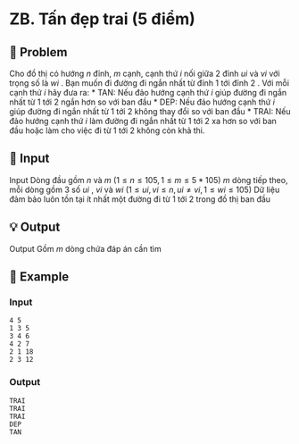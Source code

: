 # ZB. Tấn đẹp trai (5 điểm)

## 📖 Problem

Cho đồ thị có hướng
$n$
đỉnh,
$m$
cạnh, cạnh thứ
$i$
nối giữa
$2$
đỉnh
$ui$
và
$vi$
với trọng số là
$wi$
. Bạn muốn đi đường đi ngắn nhất từ đỉnh
$1$
tới đỉnh
$2$
.
Với mỗi cạnh thứ
$i$
hãy đưa ra:
*
TAN: Nếu đảo hướng cạnh thứ
$i$
giúp đường đi ngắn nhất từ
$1$
tới
$2$
ngắn hơn so với ban đầu
*
DEP: Nếu đảo hướng cạnh thứ
$i$
giúp đường đi ngắn nhất từ
$1$
tới
$2$
không thay đổi so với ban đầu
*
TRAI: Nếu đảo hướng cạnh thứ
$i$
làm đường đi ngắn nhất từ
$1$
tới
$2$
xa hơn so với ban đầu hoặc làm cho việc đi từ
$1$
tới
$2$
không còn khả thi.


## 🧩 Input

Input
Dòng đầu gồm
$n$
và
$m$
$(1 ≤n≤ 105, 1 ≤m≤ 5 * 105)$
$m$
dòng tiếp theo, mỗi dòng gồm
$3$
số
$ui$
,
$vi$
và
$wi$
$(1 ≤ui,vi≤n,ui≠vi, 1 ≤wi≤ 105)$
Dữ liệu đảm bảo luôn tồn tại ít nhất một đường đi từ
$1$
tới
$2$
trong đồ thị ban đầu


## 💡 Output

Output
Gồm
$m$
dòng chứa đáp án cần tìm


## 🧠 Example

### Input

```text
4 5
1 3 5
3 4 6
4 2 7
2 1 18
2 3 12
```

### Output

```text
TRAI
TRAI
TRAI
DEP
TAN
```


